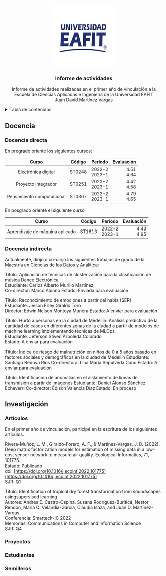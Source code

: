 <a name="readme-top"></a>

<!-- PROJECT LOGO -->
<br />
<div align="center">
  <a href="https://github.com/othneildrew/Best-README-Template">
    <img src="Figs/EAFIT_Logo.png" alt="Logo" width="200" height="200">
  </a>

  <h3 align="center">Informe de actividades</h3>

  <p align="center">
    Informe de actividades realizadas en el primer año de vinculación a la Escuela de Ciencias Aplicadas e Ingeniería de la Universidad EAFIT  <br />
    Juan David Martínez Vargas
  </p>
</div>


<!-- TABLE OF CONTENTS -->
<details>
  <summary>Tabla de contenidos</summary>
  <ol>
    <li><a href="#Introducción">Introducción</a></li>
    <li><a href="#Docencia">Docencia</a></li>
    <li><a href="#Investigacion">Investigación</a></li>
    <li><a href="#Servicio">Servicio</a></li>
    <li><a href="#Resumen">Resumen de actividades</a></li>
  </ol>
</details>

## **Docencia**

### Docencia directa

En pregrado orienté los siguientes cursos:

| Curso                       |     Código      |    Período            | Evaluación     |
| :----------------:          |     :---:       |     :------:          | ----:          |
| Electrónica digital         |      ST0248     |    2022-2 <br> 2023-1 | 4.51 <br> 4.64 |
| Proyecto integrador         |      ST0251     |    2022-2 <br> 2023-1 | 4.42 <br> 4.58 |
| Pensamiento computacional   |      ST0367     |    2022-2 <br> 2023-1 | 4.79 <br> 4.65 |

En posgrado orienté el siguiente curso

| Curso                             |     Código      |    Período            | Evaluación     |
| :----------------:                |     :---:       |     :------:          | ----:          |
|  Aprendizaje de máquina aplicado  |      ST1613     |    2022-2 <br> 2023-1 | 4.43 <br> 4.95 |

### Docencia indirecta

Actualmente, dirijo o co-dirijo los siguientes trabajos de grado de la Maestría en Ciencias de los Datos y Analítica:

Título: Aplicación de técnicas de clusterización para la clasificación de música Dance Electrónica <br>
Estudiante: Carlos Alberto Murillo Martínez <br>
Co-director: Marco Alunno
Estado: Enviada para evaluación

Título: Reconocimiento de emociones a partir del habla (SER) <br>
Estudiante: Jeison Erley Giraldo Toro <br>
Director: Edwin Nelson Montoya Munera
Estado: A enviar para evaluación

Título: Hurto a personas en la ciudad de Medellín: Análisis predictivo de la cantidad de casos en diferentes zonas de la ciudad a partir de modelos de machine learning implementando técnicas de MLOps <br>
Estudiante: Jeferson Stiven Arboleda Colorado <br>
Estado: A enviar para evaluación

Título: Índice de riesgo de malnutrición en niños de 0 a 5 años basado en factores sociales y demográficos en la ciudad de Medellín
Estudiante: Santiago Bedoya Ríos
Co-directora: Lina María Sepúlveda Cano
Estado: A enviar para evaluación

Título: Identificación de anomalías en el aislamiento de líneas de transmisión a partir de imágenes
Estudiante: Daniel Alonso Sánchez Echeverri
Co-director: Édison Valencia Díaz
Estado: En proceso

## **Investigación**

### Artículos 

En el primer año de vinculación, participé en la escritura de los siguientes artículos. 

Rivera-Muñoz, L. M., Giraldo-Forero, A. F., & Martinez-Vargas, J. D. (2022). Deep matrix factorization models for estimation of missing data in a low-cost sensor network to measure air quality. Ecological Informatics, 71, 101775.  <br>
Estado: Publicado <br>
doi: [https://doi.org/10.1016/j.ecoinf.2022.101775](https://doi.org/10.1016/j.ecoinf.2022.101775) <br>
SJR: Q1

Título: Identification of tropical dry forest transformation from soundscapes usingsupervised learning <br>
Autores: Andres E. Castro-Ospina, Susana Rodríguez-Buriticá, Nestor Rendon, Maria C. Velandia-García, Claudia Isaza, and Juan D. Martínez-Vargas <br>
Conferencia: Smartech-IC 2022 <br>
Memorias: Communications in Computer and Information Science <br>
SJR: Q4




### Proyectos

### Estudiantes

### Semilleros









